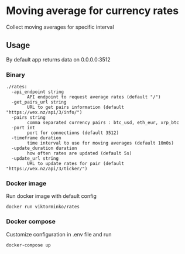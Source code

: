 # Moving average for currency rates

Collect moving averages for specific interval

## Usage

By default app returns data on 0.0.0.0:3512

### Binary

```
./rates:
  -api_endpoint string
        API endpoint to request average rates (default "/")
  -get_pairs_url string
        URL to get pairs information (default "https://wex.nz/api/3/info/")
  -pairs string
        comma separated currency pairs : btc_usd, eth_eur, xrp_btc
  -port int
        port for connections (default 3512)
  -timeframe duration
        time interval to use for moving averages (default 10m0s)
  -update_duration duration
        how often rates are updated (default 5s)
  -update_url string
        URL to update rates for pair (default "https://wex.nz/api/3/ticker/")
```

### Docker image

Run docker image with default config

```
docker run viktorminko/rates
```

### Docker compose

Customize configuration in .env file and run

```
docker-compose up
```

